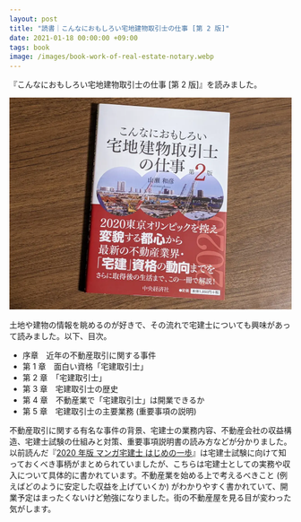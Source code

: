 ```yaml
---
layout: post
title: "読書｜こんなにおもしろい宅地建物取引士の仕事 [第 2 版]"
date: 2021-01-18 00:00:00 +09:00
tags: book
image: /images/book-work-of-real-estate-notary.webp
---
```


『こんなにおもしろい宅地建物取引士の仕事 [第 2 版]』を読みました。

![表紙](/images/book-work-of-real-estate-notary.webp)

土地や建物の情報を眺めるのが好きで、その流れで宅建士についても興味があって読みました。以下、目次。

- 序章　近年の不動産取引に関する事件
- 第 1 章　面白い資格「宅建取引士」
- 第 2 章　「宅建取引士」
- 第 3 章　宅建取引士の歴史
- 第 4 章　不動産業で「宅建取引士」は開業できるか
- 第 5 章　宅建取引士の主要業務 (重要事項の説明) 

不動産取引に関する有名な事件の背景、宅建士の業務内容、不動産会社の収益構造、宅建士試験の仕組みと対策、重要事項説明書の読み方などが分かりました。以前読んだ『[2020 年版 マンガ宅建士 はじめの一歩](/2020/08/22/book-manga-real-estate-notary-first-step)』は宅建士試験に向けて知っておくべき事柄がまとめられていましたが、こちらは宅建士としての実務や収入について具体的に書かれています。不動産業を始める上で考えるべきこと (例えばどのように安定した収益を上げていくか) がわかりやすく書かれていて、開業予定はまったくないけど勉強になりました。街の不動産屋を見る目が変わった気がします。
